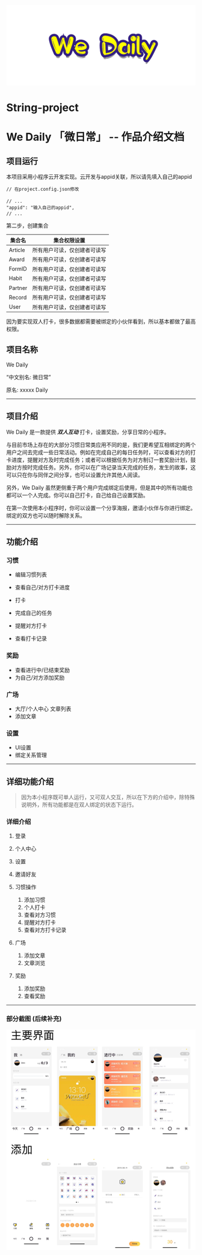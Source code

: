 <center><img src="media/logo.png" /></center>

# String-project

# We Daily  「微日常」 -- 作品介绍文档



## 项目运行

本项目采用小程序云开发实现。云开发与appid关联，所以请先填入自己的appid

```
// 在project.config.json修改

// ...
"appid": "输入自己的appid",
// ...
```

第二步，创建集合


| 集合名 | 集合权限设置 |
| --- | --- |
| Article | 所有用户可读，仅创建者可读写 |
| Award | 所有用户可读，仅创建者可读写 |
| FormID | 所有用户可读，仅创建者可读写 |
| Habit | 所有用户可读，仅创建者可读写 |
| Partner | 所有用户可读，仅创建者可读写 |
| Record | 所有用户可读，仅创建者可读写 |
| User | 所有用户可读，仅创建者可读写 |

因为要实现双人打卡，很多数据都需要被绑定的小伙伴看到，所以基本都做了最高权限。


## 项目名称

We Daily

“中文别名: 微日常”

原名: xxxxx Daily

***

## 项目介绍

We Daily 是一款提供 ***双人互动*** 打卡，设置奖励，分享日常的小程序。

与目前市场上存在的大部分习惯日常类应用不同的是，我们更希望互相绑定的两个用户之间去完成一些日常活动。例如在完成自己的每日任务时，可以查看对方的打卡进度，提醒对方及时完成任务；或者可以根据任务为对方制订一套奖励计划，鼓励对方按时完成任务。另外，你可以在广场记录当天完成的任务，发生的故事，这可以只在你与同伴之间分享，也可以设置允许其他人阅读。

另外，We Daily 虽然更侧重于两个用户完成绑定后使用，但是其中的所有功能也都可以一个人完成。你可以自己打卡，自己给自己设置奖励。 

在第一次使用本小程序时，你可以设置一个分享海报，邀请小伙伴与你进行绑定。绑定的双方也可以随时解除关系。

***

## 功能介绍

### 习惯

* 编辑习惯列表
* 查看自己/对方打卡进度
* 打卡

 * 完成自己的任务
 * 提醒对方打卡

* 查看打卡记录

### 奖励

* 查看进行中/已结束奖励
* 为自己/对方添加奖励

### 广场

* 大厅/个人中心 文章列表
* 添加文章

### 设置

* UI设置
* 绑定关系管理

***


## 详细功能介绍

> 因为本小程序既可单人运行，又可双人交互，所以在下方的介绍中，除特殊说明外，所有功能都是在双人绑定的状态下运行。


### 详细介绍

1. 登录
2. 个人中心
3. 设置
4. 邀请好友
5. 习惯操作
  
    1. 添加习惯
    2. 个人打卡
    3. 查看对方习惯
    4. 提醒对方打卡
    5. 查看对方打卡记录

6. 广场

    1. 添加文章
    2. 文章浏览

7. 奖励

    1. 添加奖励
    2. 查看奖励

***

### 部分截图 (后续补充)

<center><img src="media/15602645850548.jpg" /></center>



